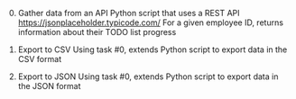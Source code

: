  0. Gather data from an API 
 Python script that uses a REST API https://jsonplaceholder.typicode.com/
 For a given employee ID, returns information about their TODO list progress
 
 
 1. Export to CSV
 Using task #0, extends Python script to export data in the CSV format
 
 
 2. Export to JSON
 Using task #0, extends Python script to export data in the JSON format
 
